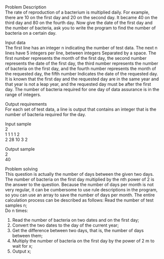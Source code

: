 Problem Description  
The rate of reproduction of a bacterium is multiplied daily. For example, there are 10 on the first day and 20 on the second day.
It became 40 on the third day and 80 on the fourth day. Now give the date of the first day and the number of bacteria, ask you to write the program to find the number of bacteria on a certain day.

  
Input data  
The first line has an integer n indicating the number of test data. The next n lines have 5 integers per line, between integers
Separated by a space. The first number represents the month of the first day, the second number represents the date of the first day, the third number represents the number of bacteria on the first day, and the fourth number represents the month of the requested day, the fifth number Indicates the date of the requested day. It is known that the first day and the requested day are in the same year and that year is not a leap year, and the requested day must be after the first day. The number of bacteria required for one day of data assurance is in the range of integers.
  
  
Output requirements  
For each set of test data, a line is output that contains an integer that is the number of bacteria required for the day.  
  
Input sample  
2  
1 1 1 1 2  
2 28 10 3 2
  
Output sample  
2  
40  
  
Problem solving  
This question is actually the number of days between the given two days. The number of bacteria on the first day multiplied by the nth power of 2 is the answer to the question. Because the number of days per month is not very regular, it can be cumbersome to use rule descriptions in the program, so you can use an array to save the number of days per month. The entire calculation process can be described as follows:
Read the number of test samples n;  
Do n times:  
1. Read the number of bacteria on two dates and on the first day;  
2. Convert the two dates to the day of the current year;  
3. Get the difference between two days, that is, the number of days between them;  
4. Multiply the number of bacteria on the first day by the power of 2 m to wait for x;  
5. Output x;  
